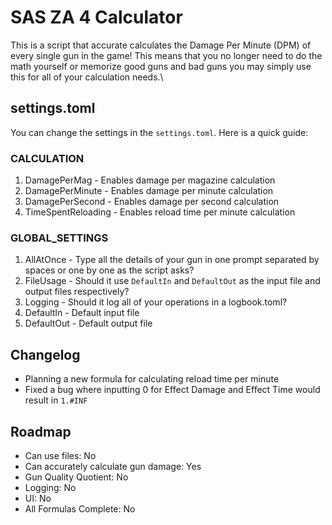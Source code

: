 # SAS ZA 4 Calculator

This is a script that accurate calculates the Damage Per Minute (DPM) of every single gun in the game! This means that you no longer need to do the math yourself or memorize good guns and bad guns you may simply use this for all of your calculation needs.\
## settings.toml
You can change the settings in the `settings.toml`. Here is a quick guide:
### CALCULATION
1. DamagePerMag - Enables damage per magazine calculation
2. DamagePerMinute - Enables damage per minute calculation
3. DamagePerSecond - Enables damage per second calculation
4. TimeSpentReloading - Enables reload time per minute calculation
### GLOBAL_SETTINGS
1. AllAtOnce - Type all the details of your gun in one prompt separated by spaces or one by one as the script asks?
2. FileUsage - Should it use `DefaultIn` and `DefaultOut` as the input file and output files respectively?
3. Logging - Should it log all of your operations in a logbook.toml?
4. DefaultIn - Default input file
5. DefaultOut - Default output file
## Changelog
 - Planning a new formula for calculating reload time per minute
 - Fixed a bug where inputting 0 for Effect Damage and Effect Time would result in `1.#INF`

## Roadmap
 - Can use files: No
 - Can accurately calculate gun damage: Yes
 - Gun Quality Quotient: No
 - Logging: No
 - UI: No
 - All Formulas Complete: No